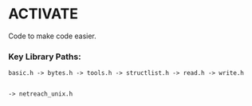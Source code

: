 # ACTIVATE
Code to make code easier.

### Key Library Paths:

    basic.h -> bytes.h -> tools.h -> structlist.h -> read.h -> write.h

                                                                                  -> netreach_unix.h


